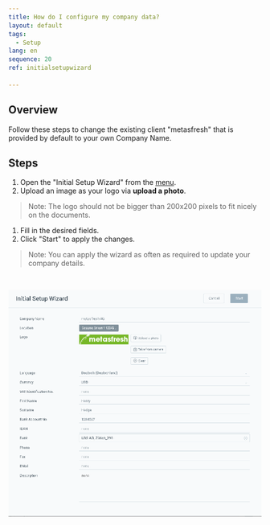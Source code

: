 ```yaml
---
title: How do I configure my company data?
layout: default
tags:
  - Setup
lang: en
sequence: 20
ref: initialsetupwizard

---
```

## Overview
Follow these steps to change the existing client "metasfresh" that is provided by default to your own Company Name.

## Steps

1. Open the "Initial Setup Wizard" from the [menu](Menu).
1. Upload an image as your logo via **upload a photo**.
 >Note: The logo should not be bigger than 200x200 pixels to fit nicely on the documents.

1. Fill in the desired fields.
1. Click "Start" to apply the changes.
> Note: You can apply the wizard as often as required to update your company details.
<br>

![](assets/IntialSetupWizard-c7960.png)
